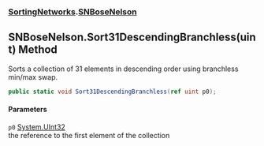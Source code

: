 ### [SortingNetworks](./SortingNetworks.md 'SortingNetworks').[SNBoseNelson](./SortingNetworks-SNBoseNelson.md 'SortingNetworks.SNBoseNelson')
## SNBoseNelson.Sort31DescendingBranchless(uint) Method
Sorts a collection of 31 elements in descending order using branchless min/max swap.  
```csharp
public static void Sort31DescendingBranchless(ref uint p0);
```
#### Parameters
<a name='SortingNetworks-SNBoseNelson-Sort31DescendingBranchless(uint)-p0'></a>
`p0` [System.UInt32](https://docs.microsoft.com/en-us/dotnet/api/System.UInt32 'System.UInt32')  
the reference to the first element of the collection  
  
